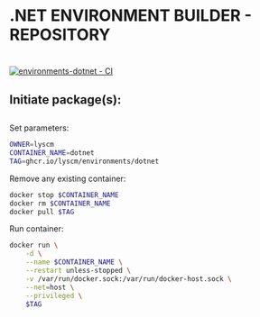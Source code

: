 # .NET ENVIRONMENT BUILDER - REPOSITORY <h1> 

[![environments-dotnet - CI](https://github.com/lyscm/environments-dotnet/actions/workflows/deploy-packages.yml/badge.svg?branch=master)](https://github.com/lyscm/environments-dotnet/actions/workflows/deploy-packages.yml)

## Initiate package(s): <h2> 

Set parameters:

```bash
OWNER=lyscm
CONTAINER_NAME=dotnet
TAG=ghcr.io/lyscm/environments/dotnet
```
Remove any existing container:

```bash
docker stop $CONTAINER_NAME
docker rm $CONTAINER_NAME
docker pull $TAG
```

Run container:

```bash
docker run \
    -d \
    --name $CONTAINER_NAME \
    --restart unless-stopped \
    -v /var/run/docker.sock:/var/run/docker-host.sock \
    --net=host \
    --privileged \
    $TAG
```
